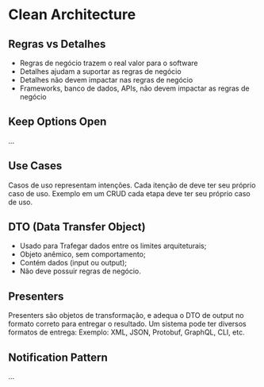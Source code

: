 # Clean Architecture

## Regras vs Detalhes
* Regras de negócio trazem o real valor para o software
* Detalhes ajudam a suportar as regras de negócio
* Detalhes não devem impactar nas regras de negócio
* Frameworks, banco de dados, APIs, não devem impactar as regras de negócio

## Keep Options Open
...

## Use Cases
Casos de uso representam intenções. Cada itenção de deve ter seu próprio caso de uso. Exemplo em um CRUD cada etapa deve ter seu próprio caso de uso.

## DTO (Data Transfer Object)
* Usado para Trafegar dados entre os limites arquiteturais;
* Objeto anêmico, sem comportamento;
* Contém dados (input ou output);
* Não deve possuir regras de negócio.

## Presenters
Presenters são objetos de transformação, e adequa o DTO de output no formato correto para entregar o resultado. Um sistema pode ter diversos formatos de entrega: Exemplo: XML, JSON, Protobuf, GraphQL, CLI, etc.

## Notification Pattern
...